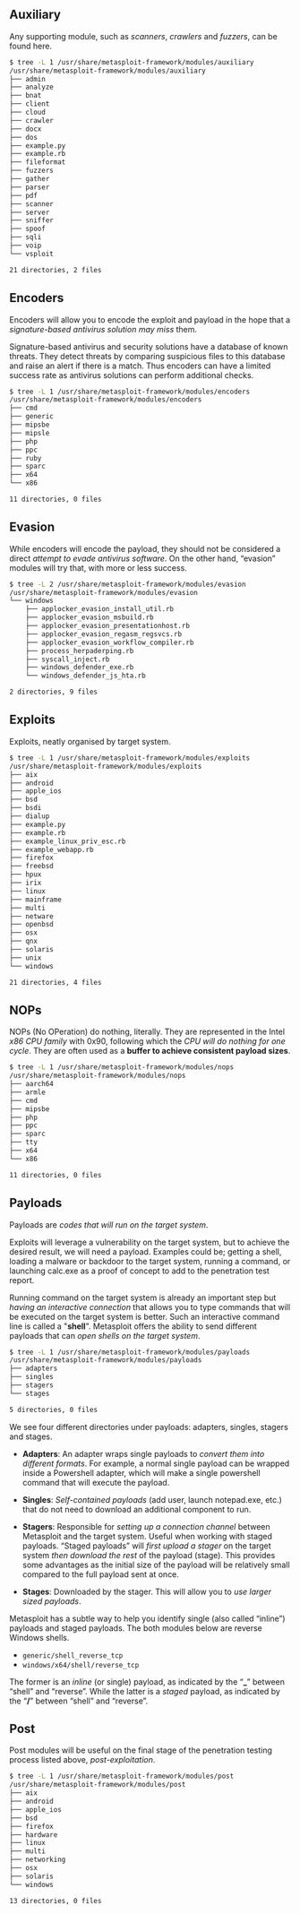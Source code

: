 ## Auxiliary

Any supporting module, such as *scanners*, *crawlers* and *fuzzers*, can be found here.

```bash
$ tree -L 1 /usr/share/metasploit-framework/modules/auxiliary 
/usr/share/metasploit-framework/modules/auxiliary
├── admin
├── analyze
├── bnat
├── client
├── cloud
├── crawler
├── docx
├── dos
├── example.py
├── example.rb
├── fileformat
├── fuzzers
├── gather
├── parser
├── pdf
├── scanner
├── server
├── sniffer
├── spoof
├── sqli
├── voip
└── vsploit

21 directories, 2 files
```

## Encoders

Encoders will allow you to encode the exploit and payload in the hope that a *signature-based antivirus solution may miss* them.

Signature-based antivirus and security solutions have a database of known threats. They detect threats by comparing suspicious files to this database and raise an alert if there is a match. Thus encoders can have a limited success rate as antivirus solutions can perform additional checks.

```bash
$ tree -L 1 /usr/share/metasploit-framework/modules/encoders 
/usr/share/metasploit-framework/modules/encoders
├── cmd
├── generic
├── mipsbe
├── mipsle
├── php
├── ppc
├── ruby
├── sparc
├── x64
└── x86

11 directories, 0 files
```

## Evasion

While encoders will encode the payload, they should not be considered a direct *attempt to evade antivirus software*. On the other hand, “evasion” modules will try that, with more or less success.

```bash
$ tree -L 2 /usr/share/metasploit-framework/modules/evasion
/usr/share/metasploit-framework/modules/evasion
└── windows
    ├── applocker_evasion_install_util.rb
    ├── applocker_evasion_msbuild.rb
    ├── applocker_evasion_presentationhost.rb
    ├── applocker_evasion_regasm_regsvcs.rb
    ├── applocker_evasion_workflow_compiler.rb
    ├── process_herpaderping.rb
    ├── syscall_inject.rb
    ├── windows_defender_exe.rb
    └── windows_defender_js_hta.rb

2 directories, 9 files
```

## Exploits

Exploits, neatly organised by target system.

```bash
$ tree -L 1 /usr/share/metasploit-framework/modules/exploits 
/usr/share/metasploit-framework/modules/exploits
├── aix
├── android
├── apple_ios
├── bsd
├── bsdi
├── dialup
├── example.py
├── example.rb
├── example_linux_priv_esc.rb
├── example_webapp.rb
├── firefox
├── freebsd
├── hpux
├── irix
├── linux
├── mainframe
├── multi
├── netware
├── openbsd
├── osx
├── qnx
├── solaris
├── unix
└── windows

21 directories, 4 files
```

## NOPs

NOPs (No OPeration) do nothing, literally. They are represented in the Intel *x86 CPU family* with 0x90, following which the *CPU will do nothing for one cycle*. They are often used as a **buffer to achieve consistent payload sizes**.

```bash
$ tree -L 1 /usr/share/metasploit-framework/modules/nops    
/usr/share/metasploit-framework/modules/nops
├── aarch64
├── armle
├── cmd
├── mipsbe
├── php
├── ppc
├── sparc
├── tty
├── x64
└── x86

11 directories, 0 files
```

## Payloads

Payloads are *codes that will run on the target system*.

Exploits will leverage a vulnerability on the target system, but to achieve the desired result, we will need a payload. Examples could be; getting a shell, loading a malware or backdoor to the target system, running a command, or launching calc.exe as a proof of concept to add to the penetration test report. 

Running command on the target system is already an important step but *having an interactive connection* that allows you to type commands that will be executed on the target system is better. Such an interactive command line is called a "**shell**". Metasploit offers the ability to send different payloads that can *open shells on the target system*.

```bash
$ tree -L 1 /usr/share/metasploit-framework/modules/payloads 
/usr/share/metasploit-framework/modules/payloads
├── adapters
├── singles
├── stagers
└── stages

5 directories, 0 files
```

We see four different directories under payloads: adapters, singles, stagers and stages.

- **Adapters**: An adapter wraps single payloads to *convert them into different formats*. For example, a normal single payload can be wrapped inside a Powershell adapter, which will make a single powershell command that will execute the payload.
  
- **Singles**: *Self-contained payloads* (add user, launch notepad.exe, etc.) that do not need to download an additional component to run.
  
- **Stagers**: Responsible for *setting up a connection channel* between Metasploit and the target system. Useful when working with staged payloads. “Staged payloads” will *first upload a stager* on the target system *then download the rest* of the payload (stage). This provides some advantages as the initial size of the payload will be relatively small compared to the full payload sent at once.
  
- **Stages**: Downloaded by the stager. This will allow you to *use larger sized payloads*.

Metasploit has a subtle way to help you identify single (also called “inline”) payloads and staged payloads. The both modules below are reverse Windows shells. 

- `generic/shell_reverse_tcp`
- `windows/x64/shell/reverse_tcp`

The former is an *inline* (or single) payload, as indicated by the “**\_**” between “shell” and “reverse”. 
While the latter is a *staged* payload, as indicated by the “**/**” between “shell” and “reverse”.

## Post

Post modules will be useful on the final stage of the penetration testing process listed above, *post-exploitation*.

```bash
$ tree -L 1 /usr/share/metasploit-framework/modules/post                 
/usr/share/metasploit-framework/modules/post
├── aix
├── android
├── apple_ios
├── bsd
├── firefox
├── hardware
├── linux
├── multi
├── networking
├── osx
├── solaris
└── windows

13 directories, 0 files
```

